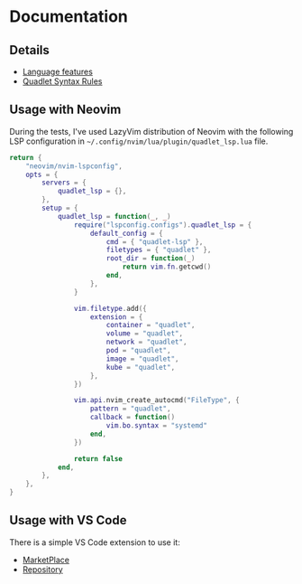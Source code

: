 # Documentation

## Details

- [Language features](./features.md)
- [Quadlet Syntax Rules](./qsr.md)

## Usage with Neovim

During the tests, I've used LazyVim distribution of Neovim with the following
LSP configuration in `~/.config/nvim/lua/plugin/quadlet_lsp.lua` file.

```lua
return {
    "neovim/nvim-lspconfig",
    opts = {
        servers = {
            quadlet_lsp = {},
        },
        setup = {
            quadlet_lsp = function(_, _)
                require("lspconfig.configs").quadlet_lsp = {
                    default_config = {
                        cmd = { "quadlet-lsp" },
                        filetypes = { "quadlet" },
                        root_dir = function(_)
                            return vim.fn.getcwd()
                        end,
                    },
                }

                vim.filetype.add({
                    extension = {
                        container = "quadlet",
                        volume = "quadlet",
                        network = "quadlet",
                        pod = "quadlet",
                        image = "quadlet",
                        kube = "quadlet",
                    },
                })

                vim.api.nvim_create_autocmd("FileType", {
                    pattern = "quadlet",
                    callback = function()
                        vim.bo.syntax = "systemd"
                    end,
                })

                return false
            end,
        },
    },
}
```

## Usage with VS Code

There is a simple VS Code extension to use it:

- [MarketPlace](https://marketplace.visualstudio.com/items?itemName=onlyati.quadlet-lsp)
- [Repository](https://github.com/onlyati/quadlet-lsp-vscode-extension)
